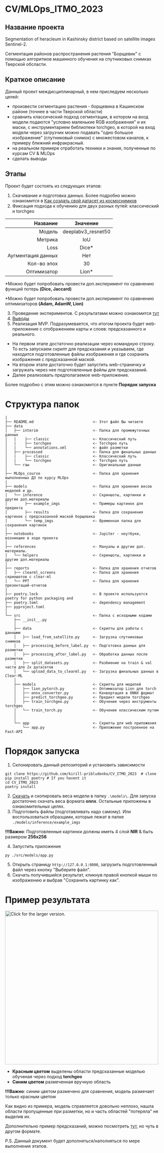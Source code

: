 # CV/MLOps_ITMO_2023
## Название проекта
 Segmentation of heracleum in Kashinsky district based on satellite images Sentinel-2. 
 
 Сегментация районов распространения растения "Борщевик" с помощью алгоритмов машинного обучения на спутниковых снимках Тверской обсласти.

## Краткое описание
 Данный проект междисциплинарный, в нем приследуем несколько целей:
 - произвести сегментацию растения - борщевика в Кашинском районе (точнее в части Тверской области)
 - сравнить классический подход сегментации, в котором на вход модели подаются "условно маленькие RGB изображения" и их маски, с инструментарием библиотеки torchgeo, в которой на вход модели через загрузчик можно подавать "одно большое изображение" (спутниковый снимок) с множестовом каналов, к примеру ближний инфракрасный.
 - на реальном примере отработать техники и знания, полученные по курсам CV & MLOps
 - сделать выводы

## Этапы
Проект будет состоять из следующих этапов:
1. Скачивание и подготовка данных. Более подробно можно ознакомится в [Как создать свой датасет из космоснимков](/references/how_to_create_own_dataset.md)
2. Фиксация подхода к обучению для двух разных путей: классический и torchgeo

| Название  | Значение |
|----------:|:--------:|
| Модель    | deeplabv3_resnet50   |
| Метрика   | IoU   |
| Loss      | Dice*   |
| Аугментация данных| Нет   |
| Кол-во эпох   | 30   |
| Оптимизатор   | Lion*   |

*Можно будет попробовать провести доп.эксперимент по сравнению функций потерь **(Dice, Jaccard)**

*Можно будет попробовать провести доп.эксперимент по сравнению оптимизаторов **(Adam, AdamW, Lion)**

  
3. Проведение экспериментов. С результатами можно ознакомится [тут](/reports/README.md)
4. [Выводы](/reports/README.md)
5. Реализация MVP. Подразумевается, что итогом проекта будет web-приложение с отображением карты и слоев: предсказанного и реального. 

* На первом этапе достаточно реализации через командную строку. То есть запускаем скрипт для предсказания и указываем, где находится подготовленные файлы изображения и где сохранить изображения с предсказанной маской. 
* На втором этапе достаточно будет запустить web-страничку и загружать через нее подготовленные файлы для предсказаний. 
* Далее реализовать предполагаемое web-приложение.

Более подробно с этим можно ознакомится в пункте **Порядок запуска**


# Структура папок
```
|
├── README.md                           <- Этот файл Вы читаете
├── data
│   ├── interim                         <- Папка для промежуточных данных
│   |    ├── classic                    <- Классический путь
│   |    ├── torchgeo                   <- Torchgeo путь
│   |    └── annotations.xml            <- файл разметки
│   ├── processed                       <- Папка для финальных данных
│   |    ├── classic                    <- Классический путь
│   |    └── torchgeo                   <- Torchgeo путь
│   └── raw                             <- Оригинальные данные
│
├── MLOps_course                        <- Папка для хранения выполненных ДЗ по курсу MLOps
|
├── models                              <- Папка для хранения весов моделей и др.
│   └── inference                       <- Скриншоты, картинки и другие доп.материалы
│        ├── example_imgs               <- Примеры картинок для предикта
│        ├── results                    <- Папка для сохранения картинок с предсказанной маской борщевика
│        └── temp_imgs                  <- Временная папка для сохранения картинок
│
├── notebooks                           <- Jupiter - ноутбуки, возникшие в ходе проекта
│
├── references                          <- Мануалы и другие доп. материалы.
│   └── helpers                         <- Скриншоты, картинки и другие доп.материалы
│
├── reports                             <- Папка для хранения отчетов
│   ├── clearml_screens                 <- Папка для хранения скриншотов с clear-ml
│   └── PPT                             <- Папка для хранения презентаций-отчетов
│
├── poetry.lock                         <- В проекте используется poetry for python packaging and
├── poetry.toml                         <- dependency management
├── pyproject.toml
│
└── src                                 <- Папка с исходными кодами
    ├── __init__.py
    │
    ├── data                            <- Скрипты для работы с данными
    │   ├── load_from_satellite.py      <- Загрузка спутниковых снимков
    │   ├── processing_before_label.py  <- Подготовка данных для разметки
    │   ├── processing_after_label.py   <- Обработка данных после разметки
    │   ├── split_datasets.py           <- Разбиение на train & val части для 2х датасетов
    │   └── upload_data_to_clearml.py   <- Загрузка финальных данных в Clear-ML
    │
    ├── models                          <- Скрипты для моделей
    │   ├── lion_pytorch.py             <- Оптимизатор Lion для torch
    │   ├── onnx_converter.py           <- Конвертация в ONNX формат
    │   ├── predict_torchgeo.py         <- Предикт модели torchgeo
    │   ├── train_torchgeo.py           <- Обучение через инструменты torchgeo
    │   └── train_torch.py              <- Обучение классическим путем
    │
    │
    └── app                             <- Скрипты для web приложения
        └── app.py                      <- Приложение построенное на Fast-API
```

# Порядок запуска
1. Склонировать данный репозиторий и установить зависимости
 ``` shell
git clone https://github.com/kirill-pribludenko/CV_ITMO_2023  # clone
pip install poetry # If you havent it
cd CV_ITMO_2023
poetry install
```
2. [Скачать](/models/README.md) и скопировать веса модели в папку `.\models\`. Для запуска достаточно скачать веса формата **onnx**. Остальные приложены в ознакомительных целях.
3. Подготовить файлы (подготавливать надо самому). Или воспользоваться образцами, которые лежат в папке `./models/inference/example_imgs`

**!!!Важно**: Подготовленные картинки должны иметь 4 слой **NIR** & быть размером **256x256**

4. Запустить приложение
 ``` shell
py ./src/models/app.py
```

5. Открыть страницу `http://127.0.0.1:8000`, загрузить подготовленный файл через кнопку "Выберите файл".
6. Скачать получившийся результат, кликнув правой кнопкой мыши по изображению и выбрав "Сохранить картинку как".


# Пример результата

<a href="/references/helpers/example_of_predict_torchgeo.png"><img src="/references/helpers/example_of_predict_torchgeo.png" style="width: 500px; max-width: 100%; height: auto" title="Click for the larger version." /></a>

* **Красным цветом** выделены области предсказанные моделью обученая через подход **torchgeo**
* **Синим цветом** размеченная вручную область

**!!!Важно**: синим цветом размечено для сравнения, модель размечает только красным цветом

Как видно из примера, модель справляется довольно неплохо, нашла области пропущенные при разметки, но и часть областей "потеряла" не выделив их.

Дополнительно пример предсказаний, можно посмотреть [тут](/references/helpers/output.png), но чуть в другом формате.


P.S. Данный документ будет дополняться/наполняться по мере выполнения этапов.
